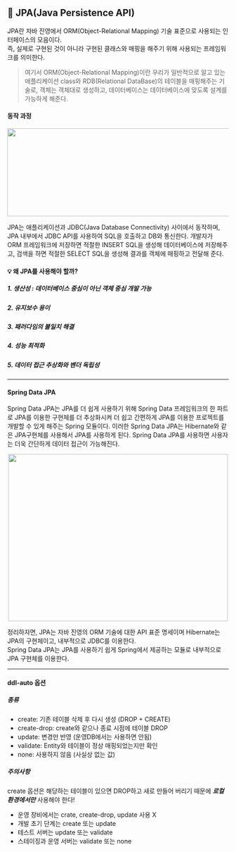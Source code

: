 ## 💭 JPA(Java Persistence API)

JPA란 자바 진영에서 ORM(Object-Relational Mapping) 기술 표준으로 사용되는 인터페이스의 모음이다.<br>
즉, 실제로 구현된 것이 아니라 구현된 클래스와 매핑을 해주기 위해 사용되는 프레임워크를 의미한다.

> 여기서 ORM(Object-Relational Mapping)이란 우리가 일반적으로 알고 있는 애플리케이션 class와 RDB(Relational DataBase)의 테이블을 매핑해주는 기술로, 객체는 객체대로 생성하고, 데이터베이스는 데이터베이스에 맞도록 설계를 가능하게 해준다.

#### 동작 과정

<p align="center"><img src="https://github.com/yejinsohn/TIL/assets/104317217/232e9840-7c65-4fd6-9a73-21906034f2aa" width="600" height="200"/></p>

JPA는 애플리케이션과 JDBC(Java Database Connectivity) 사이에서 동작하며, JPA 내부에서 JDBC API를 사용하여 SQL을 호출하고 DB와 통신한다.
개발자가 ORM 프레임워크에 저장하면 적절한 INSERT SQL을 생성해 데이터베이스에 저장해주고, 검색을 하면 적절한 SELECT SQL을 생성해 결과를 객체에 매핑하고 전달해 준다.

#### 💡 왜 JPA를 사용해야 할까?
##### 1. 생산성 : 데이터베이스 중심이 아닌 객체 중심 개발 가능
##### 2. 유지보수 용이
##### 3. 패러다임의 불일치 해결
##### 4. 성능 최적화
##### 5. 데이터 접근 추상화와 벤더 독립성

------------

#### Spring Data JPA
Spring Data JPA는 JPA를 더 쉽게 사용하기 위해 Spring Data 프레임워크의 한 파트로 JPA를 이용한 구현체를 더 추상화시켜 더 쉽고 간편하게 JPA를 이용한 프로젝트를 개발할 수 있게 해주는 Spring 모듈이다. 
이러한 Spring Data JPA는 Hibernate와 같은 JPA구현체를 사용해서 JPA를 사용하게 된다. Spring Data JPA를 사용하면 사용자는 더욱 간단하게 데이터 접근이 가능해진다.

<p align="center"><img src="https://github.com/yejinsohn/TIL/assets/104317217/addec839-dd9d-4a1f-95d7-fdc68a3c52d0" width="500" height="380"/></p>

정리하자면, JPA는 자바 진영의 ORM 기술에 대한 API 표준 명세이며 Hibernate는 JPA의 구현체이고, 내부적으로 JDBC를 이용한다. <br>
Spring Data JPA는 JPA를 사용하기 쉽게 Spring에서 제공하는 모듈로 내부적으로 JPA 구현체를 이용한다.

------------

#### ddl-auto 옵션
##### 종류 <br>
- create: 기존 테이블 삭제 후 다시 생성 (DROP + CREATE)
- create-drop: create와 같으나 종료 시점에 테이블 DROP
- update: 변경만 반영 (운영DB에서는 사용하면 안됨)
- validate: Entity와 테이블이 정상 매핑되었는지만 확인
- none: 사용하지 않음 (사실상 없는 값)

##### 주의사항
create 옵션은 해당하는 테이블이 있으면 DROP하고 새로 만들어 버리기 때문에 ***로컬환경에서만*** 사용해야 한다! <br>
- 운영 장비에서는 crate, create-drop, update 사용 X
- 개발 초기 단계는 create 또는 update
- 테스트 서버는 update 또는 validate
- 스테이징과 운영 서버는 validate 또는 none
